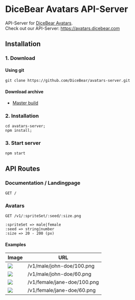 # DiceBear Avatars API-Server

API-Server for [DiceBear Avatars](https://github.com/DiceBear/avatars).  
Check out our API-Server: <https://avatars.dicebear.com>


## Installation

### 1. Download

#### Using git

```
git clone https://github.com/DiceBear/avatars-server.git
```

#### Download archive

- [Master build](https://github.com/DiceBear/avatars-server/archive/master.zip)


### 2. Installation

```
cd avatars-server;
npm install;
```

### 3. Start server

```
npm start
```


## API Routes

### Documentation / Landingpage

```
GET /
```

### Avatars

```
GET /v1/:spriteSet/:seed/:size.png
```

```
:spriteSet => male|female
:seed => string|number
:size => 20 - 200 (px)
```

#### Examples

| Image                                                       | URL                         |
| ----------------------------------------------------------- | --------------------------  |
| ![](http://avatars.dicebear.com/v1/male/john-doe/100.png)   | /v1/male/john-doe/100.png   |
| ![](http://avatars.dicebear.com/v1/male/john-doe/60.png)    | /v1/male/john-doe/60.png    |
| ![](http://avatars.dicebear.com/v1/female/jane-doe/100.png) | /v1/female/jane-doe/100.png |
| ![](http://avatars.dicebear.com/v1/female/jane-doe/60.png)  | /v1/female/jane-doe/60.png  |

